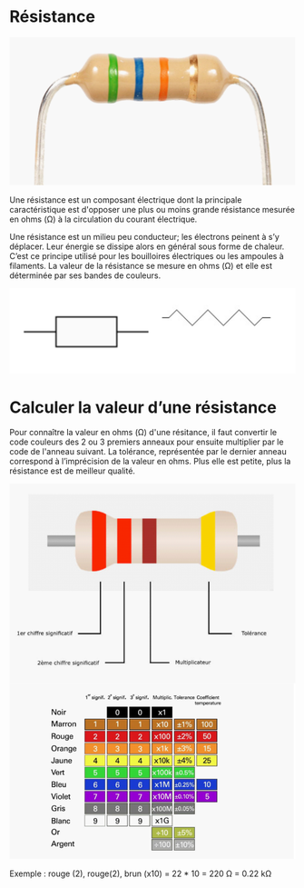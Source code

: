 # Résistance

![Une resistance](resistance/resistance_photo.svg)

Une résistance est un composant électrique dont la principale caractéristique est d'opposer une plus ou moins grande résistance mesurée en ohms (Ω) à la circulation du courant électrique.

Une résistance est un milieu peu conducteur; les électrons peinent à s’y déplacer. Leur énergie se dissipe alors en général sous forme de chaleur. C’est ce principe utilisé pour les bouilloires électriques ou les ampoules à filaments.
La valeur de la résistance se mesure en ohms (Ω) et elle est déterminée par ses bandes de couleurs.


![Schéma européen à gauche et américan à droite d'une résistance](resistance/resistance_schema.svg)

# Calculer la valeur d’une résistance

Pour connaître la valeur en ohms (Ω) d'une résitance, il faut convertir le code couleurs des 2 ou 3 premiers anneaux pour ensuite  multiplier par le code de l'anneau suivant. La tolérance, représentée par le dernier anneau correspond à l’imprécision de la valeur en ohms. Plus elle est petite, plus la résistance est de meilleur qualité.

![Schéma européen à gauche et américan à droite d'une résistance](resistance/resistance_calcul_code_couleur.svg)

Exemple : rouge (2), rouge(2), brun (x10) = 22 * 10 = 220 Ω = 0.22 kΩ



